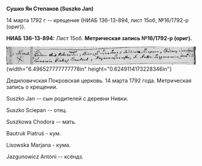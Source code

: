 **Сушко Ян Степанов (Suszko Jan)**

14 марта 1792 г -- крещение (НИАБ 136-13-894, лист 15об, №16/1792-р
(ориг)).

**НИАБ 136-13-894:** Лист 15об. **Метрическая запись №16/1792-р
(ориг).**

![](./media/3f660343b983d273b362f4d1c275758f14868fa6.png){width="6.496527777777778in"
height="0.6249114173228346in"}

Дедиловичская Покровская церковь. 14 марта 1792 года. Метрическая запись
о крещении.

Suszko Jan -- сын родителей с деревни Нивки.

Suszko Sciepan -- отец.

Suszkowa Chodora -- мать.

Bautruk Piatruś - кум.

Lisowska Marjana - кума.

Jazgunowicz Antoni -- ксёндз.
